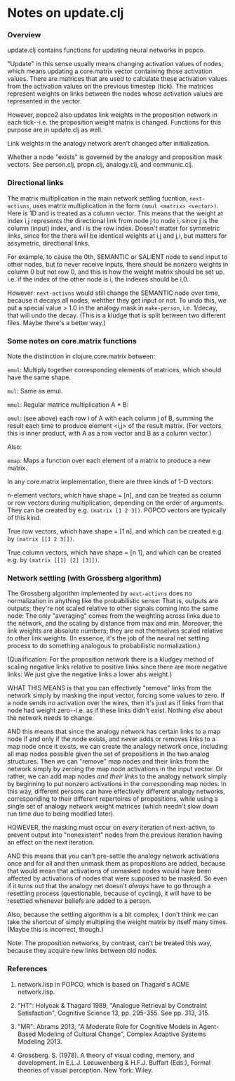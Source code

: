 Notes on update.clj
=======

### Overview

update.clj contains functions for updating neural networks in popco.

"Update" in this sense usually means changing activation values of
nodes, which means updating a core.matrix vector containing those
activation values.  There are matrices that are used to calculate these
activation values from the activation values on the previous timestep
(tick).  The matrices represent weights on links between the nodes
whose activation values are represented in the vector.

However, popco2 also updates link weights in the proposition network in
each tick--i.e. the proposition weight matrix is changed.  Functions for
this purpose are in update.clj as well.

Link weights in the analogy network aren't changed after initialization.

Whether a node "exists" is governed by the analogy and proposition mask vectors.
See person.clj, propn.clj, analogy.clj, and communic.clj.


### Directional links

The matrix multiplication in the main network settling fucntion,
`next-activns`,  uses matrix multiplication in the form `(mmul
<matrix> <vector>)`. Here <vector> is 1D and is treated as a column
vector.  This means that the weight at index i,j represents the
directional link from node j to node i, since j is the column (input)
index, and i is the row index.  Doesn't matter for symmetric links,
since for the there will be identical weights at i,j and j,i, but
matters for assymetric, directional links. 

For example, to cause the 0th, SEMANTIC or SALIENT node to send input to
other nodes, but to never receive inputs, there should be nonzero
weights in column 0 but not row 0, and this is how the weight matrix
should be set up. i.e. if the index of the other node is i, the
indexes should be i,0.

However: `next-activns` would still change the SEMANTIC node over time,
because it decays all nodes, wehther they get input or not.  To undo
this, we put a special value > 1.0 in the analogy mask in `make-person`,
i.e. 1/decay, that will undo the decay.  (This is a kludge that is split
between two different files.  Maybe there's a better way.)


### Some notes on core.matrix functions

Note the distinction in clojure.core.matrix between:

`emul`: Multiply together corresponding elements of matrices,
which should have the same shape.

`mul`:  Same as emul.

`mmul`: Regular matrice multiplication A * B:

`emul`: (see above) each row i of A with each column j of B,
summing the result each time to produce element <i,j> of
the result matrix.  (For vectors, this is inner product,
with A as a row vector and B as a column vector.)

Also:

`emap`: Maps a function over each element of a matrix to produce a new
matrix.

In any core.matrix implementation, there are three kinds of 1-D vectors:

n-element vectors, which have shape = [n], and can be treated as column or
row vectors during multiplication, depending on the order of arguments.
They can be created by e.g. `(matrix [1 2 3])`.
POPCO vectors are typically of this kind.

True row vectors, which have shape = [1 n], and which can be created
e.g. by `(matrix [[1 2 3]])`.

True column vectors, which have shape = [n 1], and which can be created
e.g. by `(matrix [[1] [2] [3]])`.


### Network settling (with Grossberg algorithm)

The Grossberg algorithm implemented by `next-activns` does no
normalization in anything like the probabilistic sense: That is, outputs
are outputs; they're not scaled relative to other signals coming into
the same node:  The only "averaging" comes from the weighting across
links due to the network, and the scaling by distance from max and min.
Moreover, the link weights are absolute numbers; they are not themselves
scaled relative to other link weights.  (In essence, it's the job of the
neural net settling process to do something analogous to probabilistic
normalization.)

(Qualification: For the proposition network there is a kludgey method of
scaling negative links relative to positive links since there are more
negative links: We just give the negative links a lower abs weight.)

WHAT THIS MEANS is that you can effectively "remove" links from the 
network simply by masking the input vector, forcing some values to zero.
If a node sends no activation over the wires, then it's just as if links
from that node had weight zero--i.e. as if these links didn't exist.
Nothing *else* about the network needs to change.

AND this means that since the analogy network has certain links to a 
map node if and only if the node exists, and never adds or removes links
to a map node once it exists, we can create the analogy network once,
including all map nodes possible given the set of propositions in the
two analog structures.  Then we can "remove" map nodes and their
links from the network simply by zeroing the map node activations in
the input vector.  Or rather, we can add map nodes *and their links*
to the analogy network simply by beginning to put nonzero activations 
in the corresponding map nodes.  In this way, different persons can
have effectively different analogy networks, corresponding to their
different repertoires of propositions, while using a single set of
analogy network weight matrices (which needn't slow down run time
due to being modified later).

HOWEVER, the masking must occur on *every* iteration of next-activn, to
prevent output into "nonexistent" nodes from the previous iteration
having an effect on the next iteration.

AND this means that you can't pre-settle the analogy network activations
once and for all and then unmask them as propositions are added, because
that would mean that activations of unmasked nodes would have been
affected by activations of nodes that were supposed to be masked.  So
even if it turns out that the analogy net doesn't *always* have to go
through a resettling process (questionable, because of cycling), it will
have to be resettled whenever beliefs are added to a person.

Also, because the settling algorithm is a bit complex, I don't think we can
take the shortcut of simply multipling the weight matrix by itself many
times.  (Maybe this is incorrect, though.)


Note: The proposition networks, by contrast, can't be treated this way,
because they acquire new links between old nodes.


### References

1. network.lisp in POPCO, which is based on Thagard's ACME network.lisp.

2. "HT": Holyoak & Thagard 1989, "Analogue Retrieval by Constraint
Satisfaction", Cognitive Science 13, pp. 295-355. See pp. 313, 315.

3. "MR": Abrams 2013, "A Moderate Role for Cognitive Models in Agent-Based 
Modeling of Cultural Change", Complex Adaptive Systems Modeling 2013.

4. Grossberg. S. (1978). A theory of visual coding, memory, and development.
In E.L.J. Leeuwenberg & H.F.J. Buffart (Eds.), Formal theories of visual 
perception. New York: Wiley.
